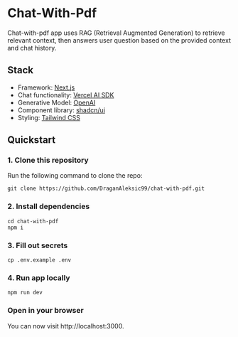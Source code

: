 # Chat-With-Pdf

Chat-with-pdf app uses RAG (Retrieval Augmented Generation) to retrieve relevant context, then answers user question based on the provided context and chat history.

## Stack

- Framework: [Next.js](https://nextjs.org/)
- Chat functionality: [Vercel AI SDK](https://sdk.vercel.ai/docs)
- Generative Model: [OpenAI](https://openai.com/)
- Component library: [shadcn/ui](https://ui.shadcn.com/)
- Styling: [Tailwind CSS](https://tailwindcss.com/)

## Quickstart

### 1. Clone this repository

Run the following command to clone the repo:

```
git clone https://github.com/DraganAleksic99/chat-with-pdf.git
```

### 2. Install dependencies

```
cd chat-with-pdf
npm i
```

### 3. Fill out secrets

```
cp .env.example .env
```

### 4. Run app locally

```
npm run dev
```

### Open in your browser

You can now visit http://localhost:3000.
